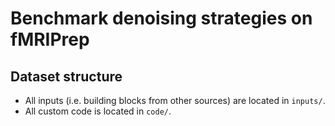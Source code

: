 # Benchmark denoising strategies on fMRIPrep 

## Dataset structure

- All inputs (i.e. building blocks from other sources) are located in
  `inputs/`.
- All custom code is located in `code/`.
